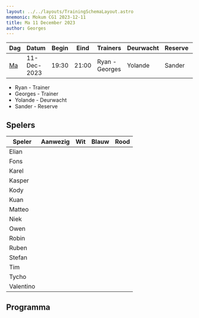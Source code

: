 ```yaml
---
layout: ../../layouts/TrainingSchemaLayout.astro
mnemonic: Mokum CG1 2023-12-11
title: Ma 11 December 2023
author: Georges
---
```

| Dag | Datum | Begin | Eind | Trainers | Deurwacht | Reserve | Programma |
|-----|-------|------|------|----------|-----------|---------|-----------|
|[Ma](/dates/2023-12-11)|11-Dec-2023|19:30|21:00|Ryan - Georges|Yolande|Sander|Droogtraining - Zwemmen - Waterpolo|
- Ryan - Trainer
- Georges - Trainer
- Yolande - Deurwacht
- Sander - Reserve
## Spelers
| Speler | Aanwezig | Wit | Blauw | Rood |
|--------|----------|-----|-------|------|
| Elian | | | | | |
| Fons | | | | | |
| Karel | | | | | |
| Kasper | | | | | |
| Kody | | | | | |
| Kuan | | | | | |
| Matteo | | | | | |
| Niek | | | | | |
| Owen | | | | | |
| Robin | | | | | |
| Ruben | | | | | |
| Stefan | | | | | |
| Tim | | | | | |
| Tycho | | | | | |
| Valentino | | | | | |
## Programma




